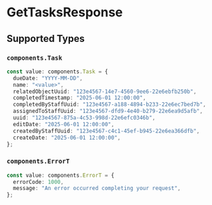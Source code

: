 # GetTasksResponse


## Supported Types

### `components.Task`

```typescript
const value: components.Task = {
  dueDate: "YYYY-MM-DD",
  name: "<value>",
  relatedObjectUuid: "123e4567-14e7-4560-9ee6-22e6ebfb250b",
  completedTimestamp: "2025-06-01 12:00:00",
  completedByStaffUuid: "123e4567-a188-4894-b233-22e6ec7bed7b",
  assignedToStaffUuid: "123e4567-dfd9-4e40-b279-22e6ea9d5afb",
  uuid: "123e4567-875a-4c53-998d-22e6efc0346b",
  editDate: "2025-06-01 12:00:00",
  createdByStaffUuid: "123e4567-c4c1-45ef-b945-22e6ea366dfb",
  createDate: "2025-06-01 12:00:00",
};
```

### `components.ErrorT`

```typescript
const value: components.ErrorT = {
  errorCode: 1000,
  message: "An error occurred completing your request",
};
```

